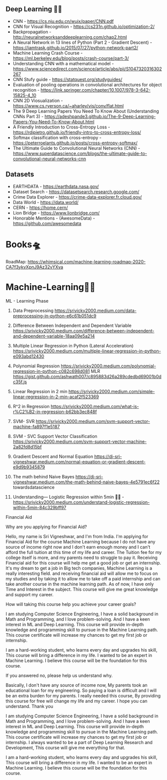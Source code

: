 ## Deep Learning 🧛‍♂️ 
 
  * CNN - https://cs.nju.edu.cn/wujx/paper/CNN.pdf
  * CNN for Visual Recognition - https://cs231n.github.io/optimization-2/
  * Backpropagation - http://neuralnetworksanddeeplearning.com/chap2.html
  * A Neural Network in 13 lines of Python (Part 2 - Gradient Descent) - https://iamtrask.github.io/2015/07/27/python-network-part2/
  * Machine Learning Crash Course - https://ml.berkeley.edu/blog/posts/crash-course/part-3/
  * Understanding CNN with a mathematical model - https://www.sciencedirect.com/science/article/abs/pii/S1047320316302267
  * CNN Stufy guide - https://statquest.org/studyguides/
  * Evaluation of pooling operations in convolutional architectures for object recognition - https://link.springer.com/chapter/10.1007/978-3-642-15825-4_10
  * CNN 2D Viosualization - https://www.cs.ryerson.ca/~aharley/vis/conv/flat.html
  * The 9 Deep Learning Papers You Need To Know About (Understanding CNNs Part 3) - https://adeshpande3.github.io/The-9-Deep-Learning-Papers-You-Need-To-Know-About.html
  * A Friendly Introduction to Cross-Entropy Loss - https://rdipietro.github.io/friendly-intro-to-cross-entropy-loss/
  * Softmax classification with cross-entropy - https://peterroelants.github.io/posts/cross-entropy-softmax/
  * The Ultimate Guide to Convolutional Neural Networks (CNN) - https://www.superdatascience.com/blogs/the-ultimate-guide-to-convolutional-neural-networks-cnn



## Datasets

 * EARTHDATA            - https://earthdata.nasa.gov/
 * Dataset Search       - https://datasetsearch.research.google.com/
 * Crime Data Explorer  - https://crime-data-explorer.fr.cloud.gov/
 * Data World           - https://data.world/
 * CERN                 - https://home.cern/
 * Lion Bridge          - https://www.lionbridge.com/
 * Honorable Mentions   - (AwesomeData) - https://github.com/awesomedata

# Books🛸

RoadMap: https://whimsical.com/machine-learning-roadmap-2020-CA7f3ykvXpnJ9Az32vYXva 

# Machine-Learning🐱‍🏍
ML - Learning Phase

 1. Data Preprocessing https://srivicky2000.medium.com/data-preprocessing-in-python-e6c61b051dc9 <br/>
 2. Difference Between Independent and Dependent Variable https://srivicky2000.medium.com/difference-between-independent-and-dependent-variable-18aa09e5a214
 3. Multiple Linear Regression in Python (Lateral Acceleration) https://srivicky2000.medium.com/multiple-linear-regression-in-python-e093abd12430
 4. Polynomial Regression https://srivicky2000.medium.com/polynomial-regression-in-python-c082c698d081
     MLR https://gist.github.com/ashwath007/c895883d26a289cdedbd69001b0dc35f.js
 5. Linear Regression in 2 min https://srivicky2000.medium.com/simple-linear-regression-in-2-min-acaf2f523369
 6. R^2 in Regression https://srivicky2000.medium.com/what-is-r%C2%B2-in-regression-b62bb3ec848f
 7. SVM- SVR https://srivicky2000.medium.com/svm-support-vector-machine-fa897f1e5187
 
 8. SVM - SVC Support Vector Classification https://srivicky2000.medium.com/svm-support-vector-machine-2a82fd8d15bf
 9. Gradient Descent and Normal Equation https://dj-sri-vigneshwar.medium.com/normal-equation-or-gradient-descent-e9d9b9345879
 10. The math behind Naive Bayes https://dj-sri-vigneshwar.medium.com/the-math-behind-naive-bayes-4e5791ec6f22
 towardsdatascience
 
 1. Understanding— Logistic Regression within 5min 🐱‍🏍 - https://srivicky2000.medium.com/understand-logistic-regression-within-5min-84c329bff97


Financial Aid

Why are you applying for Financial Aid?

Hello, my name is Sri Vigneshwar, and I'm from India. I'm applying for Financial Aid for the course Machine Learning because I do not have any source of income right now and I don't earn enough money and I can't afford the full tuition at this time of my life and career. The Tuition fee for my college itself is more, and my parents need to struggle to pay it. Receiving Financial aid for this course will help me get a good job or get an internship. It's my dream to get a job in Big tech companies, Machine Learning is a really interesting field.  and receiving financial aid will allow me to focus on my studies and by taking it to allow me to take off a paid internship and can take another course in the machine learning path. As of now, I have only Time and Interest in the subject. This course will give me great knowledge and support my career.

How will taking this course help you achieve your career goals?

I am studying Computer Science Engineering, I have a solid background in Math and Programming, and I love problem-solving. And I have a keen interest in ML and Deep Learning. This course will provide in-depth knowledge and programming skill to pursue in the Machine Learning path. This course certificate will increase my chances to get my first job or internship. 

I am a hard-working student, who learns every day and upgrades his skill, This course will bring a difference in my life. I wanted to be an expert in Machine Learning. I believe this course will be the foundation for this course.

If you answered no, please help us understand why.

Basically, I don't have any source of income now, My parents took an educational loan for my engineering. So paying a loan is difficult and I will be an extra burden for my parents. I really needed this course, By providing this course for free will change my life and my career. I hope you can understand. Thank you





I am studying Computer Science Engineering, I have a solid background in Math and Programming, and I love problem-solving. And I have a keen interest in ML and Deep Learning. This course will provide in-depth knowledge and programming skill to pursue in the Machine Learning path. This course certificate will increase my chances to get my first job or internship. I always wanted to be a part of Deep Learning Research and Development, This course will give me everything for that. 

I am a hard-working student, who learns every day and upgrades his skill, This course will bring a difference in my life. I wanted to be an expert in Machine Learning. I believe this course will be the foundation for this course.

